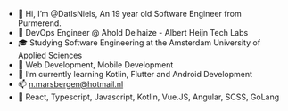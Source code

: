 - 👋 Hi, I’m @DatIsNiels, An 19 year old Software Engineer from Purmerend.
- 💼 DevOps Engineer @ Ahold Delhaize - Albert Heijn Tech Labs
- 🎓 Studying Software Engineering at the Amsterdam University of Applied Sciences
- 👀 Web Development, Mobile Development
- 🌱 I’m currently learning Kotlin, Flutter and Android Development
- 📫 n.marsbergen@hotmail.nl
- 🔱 React, Typescript, Javascript, Kotlin, Vue.JS, Angular, SCSS, GoLang
